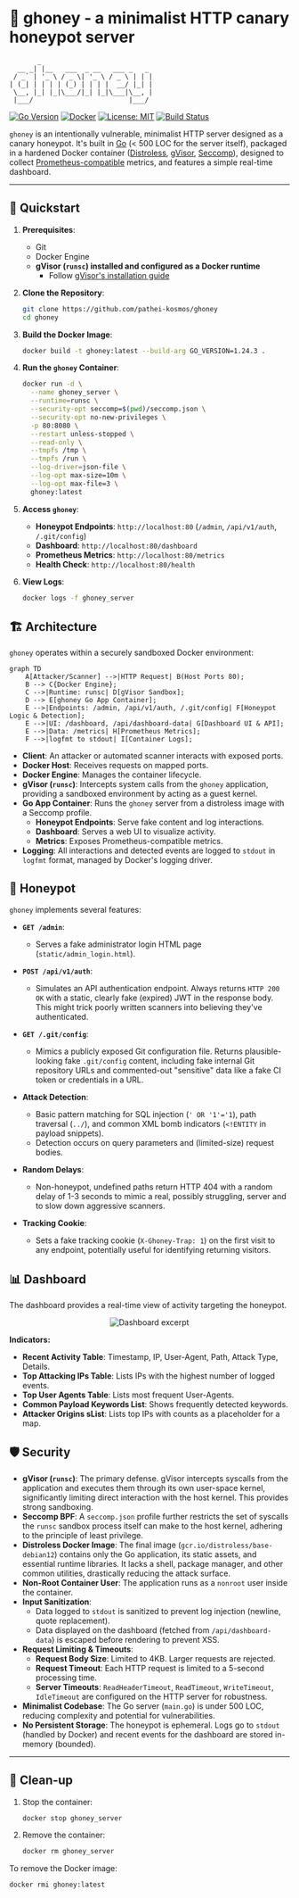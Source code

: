 # 🍯 ghoney - a minimalist HTTP canary honeypot server
```
       _                            
  __ _| |__   ___  _ __   ___ _   _ 
 / _` | '_ \ / _ \| '_ \ / _ \ | | |
| (_| | | | | (_) | | | |  __/ |_| |
 \__, |_| |_|\___/|_| |_|\___|\__, |
 |___/                        |___/ 
```

[![Go Version](https://img.shields.io/badge/Go-1.24.3-blue.svg)](https://golang.org/dl/)
[![Docker](https://img.shields.io/badge/Docker-Distroless_gVisor_Seccomp-blue.svg)](https://www.docker.com/)
[![License: MIT](https://img.shields.io/badge/License-MIT-yellow.svg)](https://opensource.org/licenses/MIT)
[![Build Status](https://img.shields.io/badge/Build-Passing-brightgreen)](#)

`ghoney` is an intentionally vulnerable, minimalist HTTP server designed as a canary honeypot. It's built in [Go](https://go.dev/) (< 500 LOC for the server itself), packaged in a hardened Docker container ([Distroless](https://github.com/GoogleContainerTools/distroless), [gVisor](https://gvisor.dev/), [Seccomp](https://en.wikipedia.org/wiki/Seccomp)), designed to collect [Prometheus-compatible](https://prometheus.io/) metrics, and features a simple real-time dashboard.

---

## 🚀 Quickstart

1.  **Prerequisites**:
    *   Git
    *   Docker Engine
    *   **gVisor (`runsc`) installed and configured as a Docker runtime**
        *   Follow [gVisor's installation guide](https://gvisor.dev/docs/user_guide/install/#install-latest)

2.  **Clone the Repository**:
    ```bash
    git clone https://github.com/pathei-kosmos/ghoney
    cd ghoney
    ```

3.  **Build the Docker Image**:
    ```bash
    docker build -t ghoney:latest --build-arg GO_VERSION=1.24.3 .
    ```

4.  **Run the `ghoney` Container**:
    ```bash
    docker run -d \
      --name ghoney_server \
      --runtime=runsc \
      --security-opt seccomp=$(pwd)/seccomp.json \
      --security-opt no-new-privileges \
      -p 80:8080 \
      --restart unless-stopped \
      --read-only \
      --tmpfs /tmp \
      --tmpfs /run \
      --log-driver=json-file \
      --log-opt max-size=10m \
      --log-opt max-file=3 \
      ghoney:latest
    ```

5.  **Access `ghoney`**:
    *   **Honeypot Endpoints**: `http://localhost:80` (`/admin`, `/api/v1/auth`, `/.git/config`)
    *   **Dashboard**: `http://localhost:80/dashboard`
    *   **Prometheus Metrics**: `http://localhost:80/metrics`
    *   **Health Check**: `http://localhost:80/health`

6.  **View Logs**:
    ```bash
    docker logs -f ghoney_server
    ```

## 🏗️ Architecture

`ghoney` operates within a securely sandboxed Docker environment:

```mermaid
graph TD
    A[Attacker/Scanner] -->|HTTP Request| B(Host Ports 80);
    B --> C{Docker Engine};
    C -->|Runtime: runsc| D[gVisor Sandbox];
    D --> E[ghoney Go App Container];
    E -->|Endpoints: /admin, /api/v1/auth, /.git/config| F[Honeypot Logic & Detection];
    E -->|UI: /dashboard, /api/dashboard-data| G[Dashboard UI & API];
    E -->|Data: /metrics| H[Prometheus Metrics];
    F -->|logfmt to stdout| I[Container Logs];
```

*   **Client**: An attacker or automated scanner interacts with exposed ports.
*   **Docker Host**: Receives requests on mapped ports.
*   **Docker Engine**: Manages the container lifecycle.
*   **gVisor (`runsc`)**: Intercepts system calls from the `ghoney` application, providing a sandboxed environment by acting as a guest kernel.
*   **Go App Container**: Runs the `ghoney` server from a distroless image with a Seccomp profile.
    *   **Honeypot Endpoints**: Serve fake content and log interactions.
    *   **Dashboard**: Serves a web UI to visualize activity.
    *   **Metrics**: Exposes Prometheus-compatible metrics.
*   **Logging**: All interactions and detected events are logged to `stdout` in `logfmt` format, managed by Docker's logging driver.

## 🍯 Honeypot

`ghoney` implements several features:

*   **`GET /admin`**:
    *   Serves a fake administrator login HTML page (`static/admin_login.html`).
*   **`POST /api/v1/auth`**:
    *   Simulates an API authentication endpoint. Always returns `HTTP 200 OK` with a static, clearly fake (expired) JWT in the response body. This might trick poorly written scanners into believing they've authenticated.
*   **`GET /.git/config`**:
    *   Mimics a publicly exposed Git configuration file. Returns plausible-looking fake `.git/config` content, including fake internal Git repository URLs and commented-out "sensitive" data like a fake CI token or credentials in a URL.

*   **Attack Detection**:
    *   Basic pattern matching for SQL injection (`' OR '1'='1`), path traversal (`../`), and common XML bomb indicators (`<!ENTITY` in payload snippets).
    *   Detection occurs on query parameters and (limited-size) request bodies.
*   **Random Delays**:
    *   Non-honeypot, undefined paths return HTTP 404 with a random delay of 1-3 seconds to mimic a real, possibly struggling, server and to slow down aggressive scanners.
*   **Tracking Cookie**:
    *   Sets a fake tracking cookie (`X-Ghoney-Trap: 1`) on the first visit to any endpoint, potentially useful for identifying returning visitors.

## 📊 Dashboard

The dashboard provides a real-time view of activity targeting the honeypot.

<p align="center">
  <img src="./img/dashboard.png" alt="Dashboard excerpt" />
</p>

**Indicators:**
*   **Recent Activity Table**: Timestamp, IP, User-Agent, Path, Attack Type, Details.
*   **Top Attacking IPs Table**: Lists IPs with the highest number of logged events.
*   **Top User Agents Table**: Lists most frequent User-Agents.
*   **Common Payload Keywords List**: Shows frequently detected keywords.
*   **Attacker Origins sList**: Lists top IPs with counts as a placeholder for a map.

## 🛡️ Security

*   **gVisor (`runsc`)**: The primary defense. gVisor intercepts syscalls from the application and executes them through its own user-space kernel, significantly limiting direct interaction with the host kernel. This provides strong sandboxing.
*   **Seccomp BPF**: A `seccomp.json` profile further restricts the set of syscalls the `runsc` sandbox process itself can make to the host kernel, adhering to the principle of least privilege.
*   **Distroless Docker Image**: The final image (`gcr.io/distroless/base-debian12`) contains only the Go application, its static assets, and essential runtime libraries. It lacks a shell, package manager, and other common utilities, drastically reducing the attack surface.
*   **Non-Root Container User**: The application runs as a `nonroot` user inside the container.
*   **Input Sanitization**:
    *   Data logged to `stdout` is sanitized to prevent log injection (newline, quote replacement).
    *   Data displayed on the dashboard (fetched from `/api/dashboard-data`) is escaped before rendering to prevent XSS.
*   **Request Limiting & Timeouts**:
    *   **Request Body Size**: Limited to 4KB. Larger requests are rejected.
    *   **Request Timeout**: Each HTTP request is limited to a 5-second processing time.
    *   **Server Timeouts**: `ReadHeaderTimeout`, `ReadTimeout`, `WriteTimeout`, `IdleTimeout` are configured on the HTTP server for robustness.
*   **Minimalist Codebase**: The Go server (`main.go`) is under 500 LOC, reducing complexity and potential for vulnerabilities.
*   **No Persistent Storage**: The honeypot is ephemeral. Logs go to `stdout` (handled by Docker) and recent events for the dashboard are stored in-memory (bounded).

---

## 🧹 Clean-up

1.  Stop the container:
    ```bash
    docker stop ghoney_server
    ```
2.  Remove the container:
    ```bash
    docker rm ghoney_server
    ```

To remove the Docker image:
```bash
docker rmi ghoney:latest
```